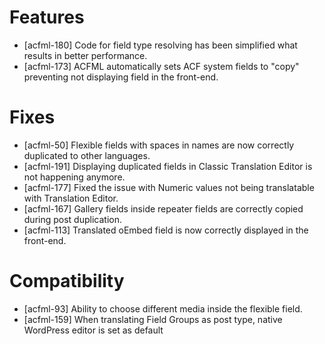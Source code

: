 # Features
* [acfml-180] Code for field type resolving has been simplified what results in better performance.
* [acfml-173] ACFML automatically sets ACF system fields to "copy" preventing not displaying field in the front-end.

# Fixes
* [acfml-50] Flexible fields with spaces in names are now correctly duplicated to other languages.
* [acfml-191] Displaying duplicated fields in Classic Translation Editor is not happening anymore.
* [acfml-177] Fixed the issue with Numeric values not being translatable with Translation Editor.
* [acfml-167] Gallery fields inside repeater fields are correctly copied during post duplication.
* [acfml-113] Translated oEmbed field is now correctly displayed in the front-end.

# Compatibility
* [acfml-93] Ability to choose different media inside the flexible field.
* [acfml-159] When translating Field Groups as post type, native WordPress editor is set as default